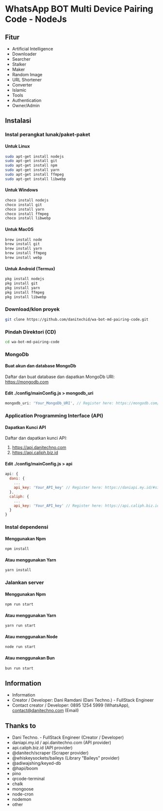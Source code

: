 # WhatsApp BOT Multi Device Pairing Code - NodeJs
## Fitur
* Artificial Intelligence
* Downloader
* Searcher
* Stalker
* Maker
* Random Image
* URL Shortener
* Converter
* Islamic
* Tools
* Authentication
* Owner/Admin

## Instalasi
### Instal perangkat lunak/paket-paket
#### Untuk Linux
```bash
sudo apt-get install nodejs
sudo apt-get install git
sudo apt-get install npm
sudo apt-get install yarn
sudo apt-get install ffmpeg
sudo apt-get install libwebp
```

#### Untuk Windows
```bash
choco install nodejs
choco install git
choco install yarn
choco install ffmpeg
choco install libwebp
```

#### Untuk MacOS
```bash
brew install node
brew install git
brew install yarn
brew install ffmpeg
brew install webp
```

#### Untuk Android (Termux)
```bash
pkg install nodejs
pkg install git
pkg install yarn
pkg install ffmpeg
pkg install libwebp
```

### Download/klon proyek
```bash
git clone https://github.com/danitechid/wa-bot-md-pairing-code.git
```

### Pindah Direktori (CD)
```bash
cd wa-bot-md-pairing-code
```

### MongoDb
#### Buat akun dan database MongoDb
Daftar dan buat database dan dapatkan MongoDb URI: <a href="https://mongodb.com">https://mongodb.com</a>

#### Edit ./config/mainConfig.js > mongodb_uri
```javascript
mongodb_uri: 'Your_MongoDb_URI', // Register here: https://mongodb.com/#sign-up
```

### Application Programming Interface (API)
#### Dapatkan Kunci API
Daftar dan dapatkan kunci API:
1. <a href="https://api.danitechno.com">https://api.danitechno.com</a>
2. <a href="https://api.caliph.biz.id">https://api.caliph.biz.id</a>

#### Edit ./config/mainConfig.js > api
```javascript
api: {
  dani: {
    ...
    api_key: 'Your_API_key' // Register here: https://daniapi.my.id/#sign-up
  },
  caliph: {
    ...
    api_key: 'Your_API_key' // Register here: https://api.caliph.biz.id/#sign-up
  }
}
```

### Instal dependensi
#### Menggunakan Npm
```bash
npm install
```
#### Atau menggunakan Yarn
```bash
yarn install
```

### Jalankan server
#### Menggunakan Npm
```bash
npm run start
```

#### Atau menggunakan Yarn
```bash
yarn run start
```

#### Atau menggunakan Node
```bash
node run start
```

#### Atau menggunakan Bun
```bash
bun run start
```

## Information
* Information
* Creator / Developer: Dani Ramdani (Dani Techno.) - FullStack Engineer
* Contact creator / Developer: 0895 1254 5999 (WhatsApp), contact@danitechno.com (Email)

## Thanks to
* Dani Techno. - FullStack Engineer (Creator / Developer)
* daniapi.my.id / api.danitechno.com (API provider)
* api.caliph.biz.id (API provider)
* @danitech/scraper (Scraper provider)
* @whiskeysockets/baileys (Library "Baileys" provider)
* @adiwajshing/keyed-db
* @hapi/boom
* pino
* qrcode-terminal
* chalk
* mongoose
* node-cron
* nodemon
* other